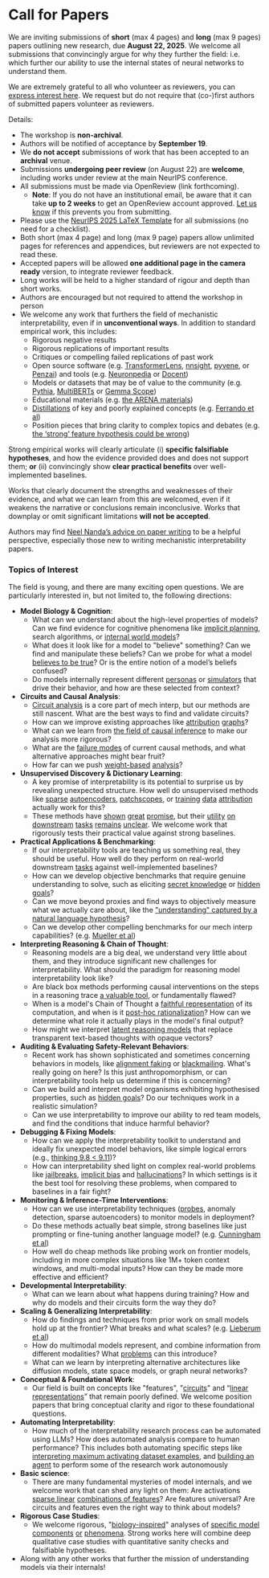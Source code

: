 # Call for Papers
We are inviting submissions of **short** (max 4 pages) and **long** (max 9 pages) papers outlining new research, due **August 22, 2025**. We welcome all submissions that convincingly argue for why they further the field: i.e. which further our ability to use the internal states of neural networks to understand them. 

We are extremely grateful to all who volunteer as reviewers, you can [express interest here](https://www.google.com/url?q=https://docs.google.com/forms/d/e/1FAIpQLSdiw1SJllzoTz_nqzDTzTOGb9DV3W_truQyh-WvYj_QGIi7Mg/viewform?usp%3Ddialog&sa=D&source=editors&ust=1753242357488515&usg=AOvVaw24c8HNJ8ouyEiTteSYxMge). We request but do not require that (co-)first authors of submitted papers volunteer as reviewers. 

Details: 
* The workshop is **non-archival**.
* Authors will be notified of acceptance by **September 19**.
* We **do not accept** submissions of work that has been accepted to an **archival** venue.
* Submissions **undergoing peer review** (on August 22) are **welcome**, including works under review at the main NeurIPS conference.
* All submissions must be made via OpenReview (link forthcoming).
  * **Note**: If you do not have an institutional email, be aware that it can take **up to 2 weeks** to get an OpenReview account approved. [Let us know](mailto:neurips2025@mechinterpworkshop.com) if this prevents you from submitting.
* Please use the [NeurIPS 2025 LaTeX Template](https://www.google.com/url?q=https://media.neurips.cc/Conferences/NeurIPS2025/Styles.zip&sa=D&source=editors&ust=1753242357489823&usg=AOvVaw0QpiKveKkRWvdMUa4pLTqj) for all submissions (no need for a checklist).
* Both short (max 4 page) and long (max 9 page) papers allow unlimited pages for references and appendices, but reviewers are not expected to read these.
* Accepted papers will be allowed **one additional page in the camera ready** version, to integrate reviewer feedback.
* Long works will be held to a higher standard of rigour and depth than short works.
* Authors are encouraged but not required to attend the workshop in person
* We welcome any work that furthers the field of mechanistic interpretability, even if in **unconventional ways**. In addition to standard empirical work, this includes:
  * Rigorous negative results
  * Rigorous replications of important results
  * Critiques or compelling failed replications of past work
  * Open source software (e.g. [TransformerLens](https://www.google.com/url?q=https://github.com/neelnanda-io/TransformerLens&sa=D&source=editors&ust=1753242357490996&usg=AOvVaw1gPNkpbBOepjVnIjwKTy40), [nnsight](https://www.google.com/url?q=https://github.com/ndif-team/nnsight&sa=D&source=editors&ust=1753242357491065&usg=AOvVaw2w9p_BckjuV02c5HZVPbGo), [pyvene](https://www.google.com/url?q=https://github.com/stanfordnlp/pyvene/tree/main/pyvene/models/mlp&sa=D&source=editors&ust=1753242357491132&usg=AOvVaw2GGqhIlj3sUg0UF2yI89fC), or [Penzai](https://www.google.com/url?q=https://github.com/google-deepmind/penzai&sa=D&source=editors&ust=1753242357491207&usg=AOvVaw3GPWHBBw3lE62uESG71FNn)) and tools (e.g. [Neuronpedia](https://www.google.com/url?q=http://neuronpedia.org&sa=D&source=editors&ust=1753242357491289&usg=AOvVaw3z9xITwTFORme1LHEKcLMi) or [Docent](https://www.google.com/url?q=https://transluce.org/introducing-docent&sa=D&source=editors&ust=1753242357491364&usg=AOvVaw35TkSQRTZpkfbjL5LjOzTd))
  * Models or datasets that may be of value to the community (e.g. [Pythia](https://www.google.com/url?q=https://arxiv.org/abs/2304.01373&sa=D&source=editors&ust=1753242357491513&usg=AOvVaw3TFpAbSSxB4L5eNkdm2XZE), [MultiBERTs](https://www.google.com/url?q=https://arxiv.org/abs/2106.16163&sa=D&source=editors&ust=1753242357491575&usg=AOvVaw2IKihPd-sCdZlp2vK0oE6v) or [Gemma Scope](https://www.google.com/url?q=https://arxiv.org/abs/2408.05147&sa=D&source=editors&ust=1753242357491635&usg=AOvVaw0NlkOxhQMkRPf8cVgyYj69))
  * Educational materials (e.g. [the ARENA materials](https://www.google.com/url?q=https://arena3-chapter1-transformer-interp.streamlit.app/&sa=D&source=editors&ust=1753242357491774&usg=AOvVaw35HPJyZdDa0eeZNDqIE8sV))
  * [Distillations](https://www.google.com/url?q=https://distill.pub/2017/research-debt/&sa=D&source=editors&ust=1753242357491862&usg=AOvVaw0Ke_xGh1c8BvIHQfdHP1on) of key and poorly explained concepts (e.g. [Ferrando et al](https://www.google.com/url?q=https://arxiv.org/abs/2405.00208&sa=D&source=editors&ust=1753242357491971&usg=AOvVaw0_DRX1fuSkS1Jxb5FUMwrk))
  * Position pieces that bring clarity to complex topics and debates (e.g. [the ‘strong’ feature hypothesis could be wrong](https://www.google.com/url?q=https://www.alignmentforum.org/posts/tojtPCCRpKLSHBdpn/the-strong-feature-hypothesis-could-be-wrong&sa=D&source=editors&ust=1753242357492183&usg=AOvVaw16LxQfqZUR_qMMQ5mcvWRK))

Strong empirical works will clearly articulate (i) **specific falsifiable hypotheses**, and how the evidence provided does and does not support them; **or** (ii) convincingly show **clear practical benefits** over well-implemented baselines. 

Works that clearly document the strengths and weaknesses of their evidence, and what we can learn from this are welcomed, even if it weakens the narrative or conclusions remain inconclusive. Works that downplay or omit significant limitations **will not be accepted**. 

Authors may find [Neel Nanda’s advice on paper writing](https://www.google.com/url?q=https://www.alignmentforum.org/posts/eJGptPbbFPZGLpjsp/highly-opinionated-advice-on-how-to-write-ml-papers&sa=D&source=editors&ust=1753242357493070&usg=AOvVaw2s5S5uhGiTXFeiXZI9KXUy) to be a helpful perspective, especially those new to writing mechanistic interpretability papers. 
### Topics of Interest
The field is young, and there are many exciting open questions. We are particularly interested in, but not limited to, the following directions: 
* **Model Biology & Cognition**:
  * What can we understand about the high-level properties of models? Can we find evidence for cognitive phenomena like [implicit planning](https://www.google.com/url?q=https://transformer-circuits.pub/2025/attribution-graphs/biology.html%23dives-poems&sa=D&source=editors&ust=1753242357493694&usg=AOvVaw2di1lsaAqsgD3-DXfYaWTL), search algorithms, or [internal world models](https://www.google.com/url?q=https://arxiv.org/abs/2210.13382&sa=D&source=editors&ust=1753242357493787&usg=AOvVaw1-pSiPhuQeZQ_4lUT0Yv59)?
  * What does it look like for a model to "believe" something? Can we find and manipulate these beliefs? Can we probe for what a model [believes to be true](https://www.google.com/url?q=https://arxiv.org/abs/2310.06824&sa=D&source=editors&ust=1753242357494064&usg=AOvVaw0vD-bPUYuLBGMk95IlKp0h)? Or is the entire notion of a model’s beliefs confused?
  * Do models internally represent different [personas](https://www.google.com/url?q=https://arxiv.org/abs/2406.12094&sa=D&source=editors&ust=1753242357494247&usg=AOvVaw3uPZnrWvU-DhNz36mHXoVr) or [simulators](https://www.google.com/url?q=https://www.nature.com/articles/s41586-023-06647-8&sa=D&source=editors&ust=1753242357494321&usg=AOvVaw1wNaytevXaMMyEIKzlSCnt) that drive their behavior, and how are these selected from context?
* **Circuits and Causal Analysis**:
  * [Circuit analysis](https://www.google.com/url?q=https://distill.pub/2020/circuits/zoom-in/&sa=D&source=editors&ust=1753242357494551&usg=AOvVaw3ABlA63seUUs4tF3BnkQ-z) is a core part of mech interp, but our methods are still nascent. What are the best ways to find and validate circuits?
  * How can we improve existing approaches like [attribution](https://www.google.com/url?q=https://arxiv.org/abs/2406.11944&sa=D&source=editors&ust=1753242357494793&usg=AOvVaw2DHqk8X0x1UvgxX45dF02N) [graphs](https://www.google.com/url?q=https://transformer-circuits.pub/2025/attribution-graphs/methods.html&sa=D&source=editors&ust=1753242357494861&usg=AOvVaw2xAUeLoi_19qJ4heFIubRF)?
  * What can we learn from [the field of causal inference](https://www.google.com/url?q=https://arxiv.org/abs/2407.04690&sa=D&source=editors&ust=1753242357495018&usg=AOvVaw3uqLfT-sG8Go8GuPqxpLgW) to make our analysis more rigorous?
  * What are the [failure modes](https://www.google.com/url?q=https://arxiv.org/abs/2307.15771&sa=D&source=editors&ust=1753242357495149&usg=AOvVaw08uMSMe_C4kCmNlkpD-aI_) of current causal methods, and what alternative approaches might bear fruit?
  * How far can we push [weight-based](https://www.google.com/url?q=https://arxiv.org/abs/2301.05217&sa=D&source=editors&ust=1753242357495325&usg=AOvVaw2gT_2j6K2DlscRQHHMLQzT) [analysis](https://www.google.com/url?q=https://arxiv.org/abs/2410.08417&sa=D&source=editors&ust=1753242357495383&usg=AOvVaw24q__noc4L0-NeFD4hJmeg)?
* **Unsupervised Discovery & Dictionary Learning**:
  * A key promise of interpretability is its potential to surprise us by revealing unexpected structure. How well do unsupervised methods like [sparse](https://www.google.com/url?q=https://arxiv.org/abs/2103.15949&sa=D&source=editors&ust=1753242357495714&usg=AOvVaw0Jm_aJ4HurBYxMEi5Ng8Wb) [autoencoders](https://www.google.com/url?q=https://transformer-circuits.pub/2023/monosemantic-features&sa=D&source=editors&ust=1753242357495788&usg=AOvVaw3xXPPUilz_8JQWAj3Fwh2k), [patch](https://www.google.com/url?q=https://arxiv.org/abs/2401.06102&sa=D&source=editors&ust=1753242357495843&usg=AOvVaw2fKfFg6f-sS8odpsPPXcTG)[scopes](https://www.google.com/url?q=https://arxiv.org/abs/2403.10949v2&sa=D&source=editors&ust=1753242357495888&usg=AOvVaw14ClZBYjFA06UUjeUwLm0r), or [training](https://www.google.com/url?q=https://proceedings.mlr.press/v70/koh17a?ref%3Dhttps://githubhelp.com&sa=D&source=editors&ust=1753242357495960&usg=AOvVaw18xg3gNoUZpdHwk4dqFK70) [data](https://www.google.com/url?q=https://arxiv.org/abs/2308.03296&sa=D&source=editors&ust=1753242357496014&usg=AOvVaw2stsZmBJo7AEnGPkEoLIO8) [attribution](https://www.google.com/url?q=https://arxiv.org/abs/2205.11482&sa=D&source=editors&ust=1753242357496077&usg=AOvVaw1ELO1ppCIpDDaXJDBmFNmi) actually work for this?
  * These methods have [shown](https://www.google.com/url?q=https://transformer-circuits.pub/2024/scaling-monosemanticity/index.html&sa=D&source=editors&ust=1753242357496214&usg=AOvVaw2hoiY3FIERhcyfaDKVpNAF) [great](https://www.google.com/url?q=https://transformer-circuits.pub/2025/attribution-graphs/biology.html&sa=D&source=editors&ust=1753242357496281&usg=AOvVaw1w_VpSwWIqz-pJsZuSZaQW) [promise](https://www.google.com/url?q=https://arxiv.org/abs/2503.10965&sa=D&source=editors&ust=1753242357496338&usg=AOvVaw3kPbBtTb3nEESiI3MvX26a), but their [utility](https://www.google.com/url?q=https://arxiv.org/abs/2502.16681&sa=D&source=editors&ust=1753242357496404&usg=AOvVaw0nAIjUzd-iVswqOVJ3Cf4Z) [on](https://www.google.com/url?q=https://www.tilderesearch.com/blog/sieve&sa=D&source=editors&ust=1753242357496458&usg=AOvVaw3qMQe4nhRnTogNDKYMNE0y) [downstream](https://www.google.com/url?q=https://arxiv.org/abs/2501.17148&sa=D&source=editors&ust=1753242357496518&usg=AOvVaw2CB98z5PWa-WyYXBdaYnzc) [tasks](https://www.google.com/url?q=https://transformer-circuits.pub/2024/features-as-classifiers/index.html&sa=D&source=editors&ust=1753242357496588&usg=AOvVaw2mvhg2-FZUMQgYRwvDXwC1) [remains](https://www.google.com/url?q=https://arxiv.org/abs/2502.04382&sa=D&source=editors&ust=1753242357496644&usg=AOvVaw3tq-1pjqXqwbm4f4rlsFMg) [unclear](https://www.google.com/url?q=https://www.alignmentforum.org/posts/4uXCAJNuPKtKBsi28/negative-results-for-saes-on-downstream-tasks&sa=D&source=editors&ust=1753242357496723&usg=AOvVaw15L2QKtZUshqCA6v7qhKr7). We welcome work that rigorously tests their practical value against strong baselines.
* **Practical Applications & Benchmarking**:
  * If our interpretability tools are teaching us something real, they should be useful. How well do they perform on real-world downstream [tasks](https://www.google.com/url?q=https://www.lesswrong.com/posts/wGRnzCFcowRCrpX4Y/downstream-applications-as-validation-of-interpretability&sa=D&source=editors&ust=1753242357497136&usg=AOvVaw0M9_mfL-7b25RZwj7FLY87) against well-implemented baselines?
  * How can we develop objective benchmarks that require genuine understanding to solve, such as eliciting [secret knowledge](https://www.google.com/url?q=https://arxiv.org/abs/2505.14352&sa=D&source=editors&ust=1753242357497361&usg=AOvVaw06zTNuBLw1hr3alZ1Wyxka) or [hidden goals](https://www.google.com/url?q=https://arxiv.org/abs/2503.10965&sa=D&source=editors&ust=1753242357497426&usg=AOvVaw1K-CzYp7Eox3atcGKtGb12)?
  * Can we move beyond proxies and find ways to objectively measure what we actually care about, like the ["understanding" captured by a natural language hypothesis](https://www.google.com/url?q=https://arxiv.org/abs/2502.04382&sa=D&source=editors&ust=1753242357497649&usg=AOvVaw2iOV9ZtSwrTsxPyPh7_s5K)?
  * Can we develop other compelling benchmarks for our mech interp capabilities? (e.g. [Mueller et al](https://www.google.com/url?q=https://arxiv.org/abs/2504.13151&sa=D&source=editors&ust=1753242357497809&usg=AOvVaw3y7NiPH65mX7BxuibnQmTG))
* **Interpreting Reasoning & Chain of Thought**:
  * Reasoning models are a big deal, we understand very little about them, and they introduce significant new challenges for interpretability. What should the paradigm for reasoning model interpretability look like?
  * Are black box methods performing causal interventions on the steps in a reasoning trace [a valuable tool](https://www.google.com/url?q=https://arxiv.org/abs/2506.19143&sa=D&source=editors&ust=1753242357498296&usg=AOvVaw2OSW4_nYB3neLV9J5aHYvd), or fundamentally flawed?
  * When is a model's Chain of Thought a [faithful representation](https://www.google.com/url?q=https://arxiv.org/abs/2305.04388&sa=D&source=editors&ust=1753242357498447&usg=AOvVaw2YiomeEKrfhRDqbPtcO9xi) of its computation, and when is it [post-hoc rationalization](https://www.google.com/url?q=https://arxiv.org/abs/2503.08679&sa=D&source=editors&ust=1753242357498550&usg=AOvVaw0Xt0oBZmmhL83UJuc7OXzt)? How can we determine what role it actually plays in the model's final output?
  * How might we interpret [latent reasoning models](https://www.google.com/url?q=https://arxiv.org/abs/2412.06769&sa=D&source=editors&ust=1753242357498751&usg=AOvVaw2nY28akJiLBU1n8llaIZav) that replace transparent text-based thoughts with opaque vectors?
* **Auditing & Evaluating Safety-Relevant Behaviors**:
  * Recent work has shown sophisticated and sometimes concerning behaviors in models, like [alignment faking](https://www.google.com/url?q=https://arxiv.org/abs/2412.14093&sa=D&source=editors&ust=1753242357499081&usg=AOvVaw34kzBoXmeuipOr-C4qRgoc) or [blackmailing](https://www.google.com/url?q=https://www.anthropic.com/research/agentic-misalignment&sa=D&source=editors&ust=1753242357499153&usg=AOvVaw1A4R4LKBkPJfLWINJoGBbB). What's really going on here? Is this just anthropomorphism, or can interpretability tools help us determine if this is concerning?
  * Can we build and interpret model organisms exhibiting hypothesised properties, such as [hidden goals](https://www.google.com/url?q=https://arxiv.org/abs/2503.10965&sa=D&source=editors&ust=1753242357499451&usg=AOvVaw3sYJYZLBpk90JY6HjU7WMz)? Do our techniques work in a realistic simulation?
  * Can we use interpretability to improve our ability to red team models, and find the conditions that induce harmful behavior?
* **Debugging & Fixing Models**:
  * How can we apply the interpretability toolkit to understand and ideally fix unexpected model behaviors, like simple logical errors (e.g., [thinking 9.8 < 9.11](https://www.google.com/url?q=https://transluce.org/observability-interface&sa=D&source=editors&ust=1753242357499999&usg=AOvVaw1Tp_AA6pXXInsnWdVmIah5))?
  * How can interpretability shed light on complex real-world problems like [jailbreaks](https://www.google.com/url?q=https://transformer-circuits.pub/2025/attribution-graphs/biology.html%23dives-jailbreak&sa=D&source=editors&ust=1753242357500175&usg=AOvVaw3tKNFzRHmzUP4cX4xo-eP0), [implicit bias](https://www.google.com/url?q=https://arxiv.org/abs/2506.10922&sa=D&source=editors&ust=1753242357500239&usg=AOvVaw0psv8ExMCevzz7Bs7gev6H) and [hallucinations](https://www.google.com/url?q=https://arxiv.org/abs/2411.14257&sa=D&source=editors&ust=1753242357500306&usg=AOvVaw3rdDq3bgzhhJ9v2xPy6Mqd)? In which settings is it the best tool for resolving these problems, when compared to baselines in a fair fight?
* **Monitoring & Inference-Time Interventions**:
  * How can we use interpretability techniques ([probes](https://www.google.com/url?q=https://arxiv.org/abs/2102.12452&sa=D&source=editors&ust=1753242357500630&usg=AOvVaw36YFHR9PcrAAExzz1UtxRX), anomaly detection, sparse autoencoders) to monitor models in deployment?
  * Do these methods actually beat simple, strong baselines like just prompting or fine-tuning another language model? (e.g. [Cunningham et al](https://www.google.com/url?q=https://alignment.anthropic.com/2025/cheap-monitors/&sa=D&source=editors&ust=1753242357500937&usg=AOvVaw0HybBuX9oeFeBIzVIawnaP))
  * How well do cheap methods like probing work on frontier models, including in more complex situations like 1M+ token context windows, and multi-modal inputs? How can they be made more effective and efficient?
* **Developmental Interpretability**:
  * What can we learn about what happens during training? How and why do models and their circuits form the way they do?
* **Scaling & Generalizing Interpretability**:
  * How do findings and techniques from prior work on small models hold up at the frontier? What breaks and what scales? (e.g. [Lieberum et al](https://www.google.com/url?q=https://arxiv.org/abs/2307.09458&sa=D&source=editors&ust=1753242357501699&usg=AOvVaw1kq4BpBucNrQvxT3P_cSCO))
  * How do multimodal models represent, and combine information from different modalities? What [problems](https://www.google.com/url?q=https://openreview.net/pdf?id%3DVUhRdZp8ke&sa=D&source=editors&ust=1753242357501888&usg=AOvVaw2dPoEuw8IHa1F14mO1YC2Z) can this introduce?
  * What can we learn by interpreting alternative architectures like diffusion models, state space models, or graph neural networks?
* **Conceptual & Foundational Work**:
  * Our field is built on concepts like "features", "[circuits](https://www.google.com/url?q=https://distill.pub/2020/circuits/zoom-in/&sa=D&source=editors&ust=1753242357502259&usg=AOvVaw35R_QNs-vR9ibZci628x2p)" and “[linear representations](https://www.google.com/url?q=https://transformer-circuits.pub/2024/july-update/index.html%23linear-representations&sa=D&source=editors&ust=1753242357502355&usg=AOvVaw3gpkrn_6G8187-geAakZo6)” that remain poorly defined. We welcome position papers that bring conceptual clarity and rigor to these foundational questions.
* **Automating Interpretability**:
  * How much of the interpretability research process can be automated using LLMs? How does automated analysis compare to human performance? This includes both automating specific steps like [interpreting maximum activating dataset examples](https://www.google.com/url?q=https://openaipublic.blob.core.windows.net/neuron-explainer/paper/index.html&sa=D&source=editors&ust=1753242357502880&usg=AOvVaw0TH1HpeoR4AnoC9a2q34Lv), and [building an agent](https://www.google.com/url?q=https://arxiv.org/abs/2404.14394&sa=D&source=editors&ust=1753242357502952&usg=AOvVaw2H_KqDV4QjN3BObLXUpcQA) to perform some of the research work autonomously
* **Basic science**:
  * There are many fundamental mysteries of model internals, and we welcome work that can shed any light on them: Are activations [sparse linear](https://www.google.com/url?q=https://arxiv.org/abs/1601.03764&sa=D&source=editors&ust=1753242357503279&usg=AOvVaw37VXCIs5knd7Z0IEBuSFwI) [combinations of features](https://www.google.com/url?q=https://transformer-circuits.pub/2022/toy_model/index.html&sa=D&source=editors&ust=1753242357503361&usg=AOvVaw0Wu6CXGy3mAigrjub3qLwm)? Are features universal? Are circuits and features even the right way to think about models?
* **Rigorous Case Studies**:
  * We welcome rigorous, "[biology-inspired](https://www.google.com/url?q=https://distill.pub/2020/circuits/curve-circuits/&sa=D&source=editors&ust=1753242357503657&usg=AOvVaw2cbE3AaBThreVYGvtBoPBP)" analyses of [specific model](https://www.google.com/url?q=https://arxiv.org/abs/2310.04625&sa=D&source=editors&ust=1753242357503731&usg=AOvVaw1AKGUN8lYzooznx_oRUOdB) [components](https://www.google.com/url?q=https://transformer-circuits.pub/2024/scaling-monosemanticity/index.html&sa=D&source=editors&ust=1753242357503804&usg=AOvVaw267P70u7ozttMF59BOcTRi) [or](https://www.google.com/url?q=https://arxiv.org/abs/2305.01610&sa=D&source=editors&ust=1753242357503853&usg=AOvVaw0wNjt1p6HNrF2gy6U0WK_X) [phenomena](https://www.google.com/url?q=https://arxiv.org/abs/2306.09346&sa=D&source=editors&ust=1753242357503908&usg=AOvVaw3j47VFjkczi7912CDQp7kx). Strong works here will combine deep qualitative case studies with quantitative sanity checks and falsifiable hypotheses.
* Along with any other works that further the mission of understanding models via their internals!